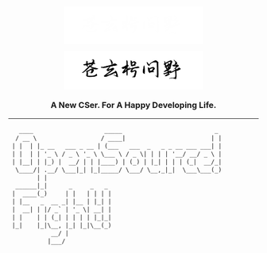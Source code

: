 
<p align="center"><img align="center" width="280" src="./.github/text-logo-dark.svg#gh-dark-mode-only"/></p>
<p align="center"><img align="center" width="280" src="./.github/text-logo-light.svg#gh-light-mode-only"/></p>
<h3 align="center">A New CSer. For A Happy Developing Life.</h3>
<hr>

```
   ____                    _____                          _ 
  / __ \                  / ____|                        | |
 | |  | |_ __   ___ _ __ | (___   ___  _   _ _ __ ___ ___| |
 | |  | | '_ \ / _ \ '_ \ \___ \ / _ \| | | | '__/ __/ _ \ |
 | |__| | |_) |  __/ | | |____) | (_) | |_| | | | (_|  __/_|
  \____/| .__/ \___|_| |_|_____/ \___/ \__,_|_|  \___\___(_)
        | |                                                 
  ______|_|      _     _   _                                
 |  ____(_)     | |   | | | |                               
 | |__   _  __ _| |__ | |_| |                               
 |  __| | |/ _` | '_ \| __| |                               
 | |    | | (_| | | | | |_|_|                               
 |_|    |_|\__, |_| |_|\__(_)                               
            __/ |                                           
           |___/                                            

       
```



<!--
**CavanasD/CavanasD** is a ✨ _special_ ✨ repository because its `README.md` (this file) appears on your GitHub profile.

Here are some ideas to get you started:

- 🔭 I’m currently working on ...
- 🌱 I’m currently learning ...
- 👯 I’m looking to collaborate on ...
- 🤔 I’m looking for help with ...
- 💬 Ask me about ...
- 📫 How to reach me: ...
- 😄 Pronouns: ...
- ⚡ Fun fact: ...
-->
